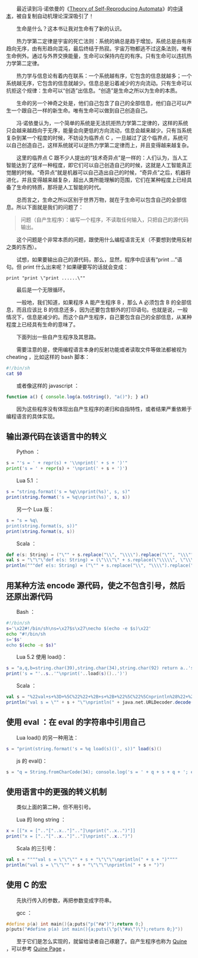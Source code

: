 　　最近读到冯·诺依曼的《[Theory of Self-Reproducing Automata](http://book.douban.com/subject/2982694/)》的[中译本](http://www.douban.com/note/163931886/)，被自复制自动机理论深深吸引了！

　　生命是什么？这本书让我对生命有了新的认识。

　　热力学第二定律是宇宙的死亡法则：系统的熵总是趋于增加，系统总是由有序趋向无序，由有形趋向混沌，最后终结于热寂。宇宙万物都逃不过这条法则，唯有生命例外。通过与外界交换能量，生命可以保持内在的有序。只有生命可以违抗热力学第二定律。

　　热力学与信息论有着内在联系：一个系统越有序，它包含的信息就越多；一个系统越无序，它包含的信息就越少。信息总是沿着减少的方向流动。只有生命可以抗拒这个规律：生命可以“创造”出信息。“创造”是生命之所以为生命的本质。

　　生命的另一个神奇之处是，他们自己包含了自己的全部信息，他们自己可以产生一个跟自己一样的新生命。唯有生命可以做到自己创造自己。

　　冯·诺依曼认为，一个简单的系统是无法抗拒热力学第二定律的，这样的系统只会越来越趋向于无序，能量会向更低的方向流动，信息会越来越少。只有当系统复杂到某一个程度的时候，不妨设为临界点 C ，一旦越过了这个临界点，系统可以自己创造自己，这样系统就可以逆热力学第二定律而上，并且变得越来越复杂。

　　这里的临界点 C 跟不少人提出的“技术奇异点”是一样的：人们认为，当人工智能达到了这样一种程度，即它们可以自己创造自己的时候，这就是人工智能真正觉醒的时候。“奇异点”就是机器可以自己造出自己的时候，“奇异点”之后，机器将进化，并且变得越来越复杂，超出人类所能理解的范围，它们在某种程度上已经具备了生命的特质，那将是人工智能的时代。

　　总而言之，生命之所以区别于世界万物，就在于生命可以包含自己的全部信息。所以下面就是我们的问题了：

> 问题（自产生程序）：编写一个程序，不读取任何输入，只把自己的源代码输出。

　　这个问题是个非常本质的问题，跟使用什么编程语言无关（不要想到使用反射之类的东西）。

　　试想，如果要输出自己的源代码，那么，显然，程序中应该有“print ...”语句。但 print 什么出来呢？如果硬要写的话就会变成：

```
print "print \"print ......\""
```

　　最后是一个无限循环。

　　一般地，我们知道，如果程序 A 能产生程序 B ，那么 A 必须包含 B 的全部信息，而且应该比 B 的信息还多，因为还要包含额外的打印语句。也就是说，一般情况下，信息是减少的。而这个自产生程序，自己要包含自己的全部信息，从某种程度上已经具有生命的意味了。

　　下面列出一些自产生程序及其思路。

　　需要注意的是，使用编程语言本身的反射功能或者读取文件等做法都被视为 cheating ，比如这样的 bash 脚本：

```bash
#!/bin/sh
cat $0
```

　　或者像这样的 javascript ：

```javascript
function a() { console.log(a.toString(), "a()"); } a()
```

　　因为这些程序没有体现出自产生程序的递归和自指特性，或者结果严重依赖于编程语言的具体实现。

## 输出源代码在该语言中的转义

　　Python ：

```python
s = "'s = ' + repr(s) + '\\nprint(' + s + ')'"
print('s = ' + repr(s) + '\nprint(' + s + ')')
```

　　Lua 5.1 ：

```lua
s = "string.format('s = %q\\nprint(%s)', s, s)"
print(string.format('s = %q\nprint(%s)', s, s))
```

　　另一个 Lua 版：

```lua
s = "s = %q\
print(string.format(s, s))"
print(string.format(s, s))
```

　　Scala ：

```scala
def e(s: String) = ("\"" + s.replace("\\", "\\\\").replace("\"", "\\\"") + "\"")
val s = "\"\"\"def e(s: String) = (\"\\\"\" + s.replace(\"\\\\\", \"\\\\\\\\\").replace(\"\\\"\", \"\\\\\\\"\") + \"\\\"\")\"\"\" + \"\\nval s = \" + e(s) + \"\\nprintln(\" + s + \")\""
println("""def e(s: String) = ("\"" + s.replace("\\", "\\\\").replace("\"", "\\\"") + "\"")""" + "\nval s = " + e(s) + "\nprintln(" + s + ")")
```

## 用某种方法 encode 源代码，使之不包含引号，然后还原出源代码

　　Bash ：

```bash
#!/bin/sh
s='\x22#!/bin/sh\ns=\x27$s\x27\necho $(echo -e $s)\x22'
echo "#!/bin/sh
s='$s'
echo $(echo -e $s)"
```

　　Lua 5.2 使用 load()：

```lua
s = "a,q,b=string.char(39),string.char(34),string.char(92) return a..'s = '..q..a..'..s..'..a..q..b..'nprint('..a..'..load(s)()..'..a..')'..a"
print('s = "'..s..'"\nprint('..load(s)()..')')
```

　　Scala ：

```scala
val s = "%22val+s+%3D+%5C%22%22+%2B+s+%2B+%22%5C%22%5Cnprintln%28%22+%2B+java.net.URLDecoder.decode%28s%2C+%22UTF-8%22%29+%2B+%22%29%22"
println("val s = \"" + s + "\"\nprintln(" + java.net.URLDecoder.decode(s, "UTF-8") + ")")
```

## 使用 eval ：在 eval 的字符串中引用自己

　　Lua load() 的另一种用法：

```lua
s = "print(string.format('s = %q load(s)()', s))" load(s)()
```

　　js 的 eval()：

```javascript
s = "q = String.fromCharCode(34); console.log('s = ' + q + s + q + '; eval(s)')"; eval(s)
```

## 使用语言中的更强的转义机制

　　类似上面的第二种，但不用引号。

　　Lua 的 long string ：

```lua
x = [["x = [".."["..x.."]".."]\nprint("..x..")"]]
print("x = [".."["..x.."]".."]\nprint("..x..")")
```

　　Scala 的三引号：

```scala
val s = """"val s = \"\"\"" + s + "\"\"\"\nprintln(" + s + ")""""
println("val s = \"\"\"" + s + "\"\"\"\nprintln(" + s + ")")
```

## 使用 C 的宏

　　先执行传入的参数，再把参数变成字符串。

　　gcc ：

```cpp
#define p(a) int main(){a;puts("p("#a")");return 0;}
p(puts("#define p(a) int main(){a;puts(\"p(\"#a\")\");return 0;}"))
```

　　至于它们是怎么实现的，就留给读者自己琢磨了。自产生程序也称为 [Quine](http://en.wikipedia.org/wiki/Quine_%28computing%29) ，可以参考 [Quine Page](http://www.nyx.net/~gthompso/quine.htm) 。
